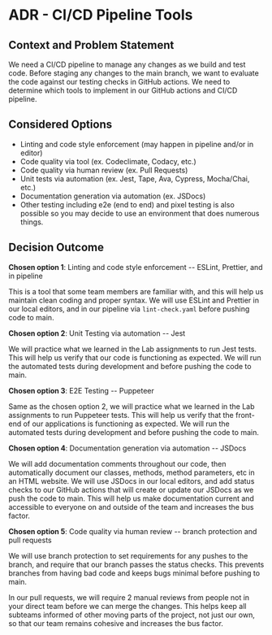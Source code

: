 # ADR - CI/CD Pipeline Tools

## Context and Problem Statement

We need a CI/CD pipeline to manage any changes as we build and test code. Before staging any changes to the main branch, we want to evaluate the code against our testing checks in GitHub actions.
We need to determine which tools to implement in our GitHub actions and CI/CD pipeline.

## Considered Options

- Linting and code style enforcement (may happen in pipeline and/or in editor)
- Code quality via tool (ex. Codeclimate, Codacy, etc.)
- Code quality via human review (ex. Pull Requests)
- Unit tests via automation (ex. Jest, Tape, Ava, Cypress, Mocha/Chai, etc.)
- Documentation generation via automation (ex. JSDocs)
- Other testing including e2e (end to end) and pixel testing is also possible so you may decide to use an environment that does numerous things.

## Decision Outcome

**Chosen option 1**: Linting and code style enforcement -- ESLint, Prettier, and in pipeline

This is a tool that some team members are familiar with, and this will help us maintain clean coding and proper syntax.
We will use ESLint and Prettier in our local editors, and in our pipeline via `lint-check.yaml` before pushing code to main.

**Chosen option 2**: Unit Testing via automation -- Jest

We will practice what we learned in the Lab assignments to run Jest tests. This will help us verify that our code is functioning as expected.
We will run the automated tests during development and before pushing the code to main.

**Chosen option 3**: E2E Testing -- Puppeteer

Same as the chosen option 2, we will practice what we learned in the Lab assignments to run Puppeteer tests. This will help us verify that the front-end of our applications is functioning as expected.
We will run the automated tests during development and before pushing the code to main.

**Chosen option 4**: Documentation generation via automation -- JSDocs

We will add documentation comments throughout our code, then automatically document our classes, methods, method parameters, etc in an HTML website.
We will use JSDocs in our local editors, and add status checks to our GitHub actions that will create or update our JSDocs as we push the code to main. This will help us make documentation current and accessible to everyone on and outside of the team and increases the bus factor.

**Chosen option 5**: Code quality via human review -- branch protection and pull requests

We will use branch protection to set requirements for any pushes to the branch, and require that our branch passes the status checks. This prevents branches from having bad code and keeps bugs minimal before pushing to main.

In our pull requests, we will require 2 manual reviews from people not in your direct team before we can merge the changes. This helps keep all subteams informed of other moving parts of the project, not just our own, so that our team remains cohesive and increases the bus factor.
